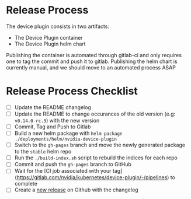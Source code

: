# Release Process

The device plugin consists in two artifacts:
- The Device Plugin container
- The Device Plugin helm chart

Publishing the container is automated through gitlab-ci and only requires one to tag the commit and push it to gitlab.
Publishing the helm chart is currently manual, and we should move to an automated process ASAP

# Release Process Checklist
- [ ] Update the README changelog
- [ ] Update the README to change occurances of the old version (e.g: `v0.14.0-rc.3`) with the new version
- [ ] Commit, Tag and Push to Gitlab
- [ ] Build a new helm package with `helm package ./deployments/helm/nvidia-device-plugin`
- [ ] Switch to the `gh-pages` branch and move the newly generated package to the `stable` helm repo
- [ ] Run the `./build-index.sh` script to rebuild the indices for each repo
- [ ] Commit and push the `gh-pages` branch to GitHub
- [ ] Wait for the [CI job associated with your tag] (https://gitlab.com/nvidia/kubernetes/device-plugin/-/pipelines) to complete
- [ ] Create a [new release](https://github.com/NVIDIA/k8s-device-plugin/releases) on Github with the changelog
